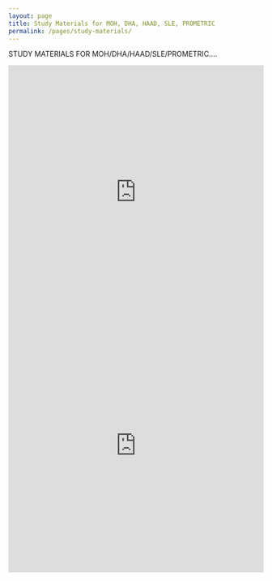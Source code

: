 ```yaml
---
layout: page
title: Study Materials for MOH, DHA, HAAD, SLE, PROMETRIC
permalink: /pages/study-materials/
---
```



STUDY MATERIALS FOR MOH/DHA/HAAD/SLE/PROMETRIC....
<br>
<iframe src="https://drive.google.com/embeddedfolderview?id=0B6WPaENddD6BMy03WTZZbzhnRUE#grid" width="100%" height="500" frameborder="0"></iframe>

<iframe src="https://drive.google.com/embeddedfolderview?id=0B5FOj4rgVhf1VEh1LTluSG9VN0U#grid" width="100%" height="500" frameborder="0"></iframe>

